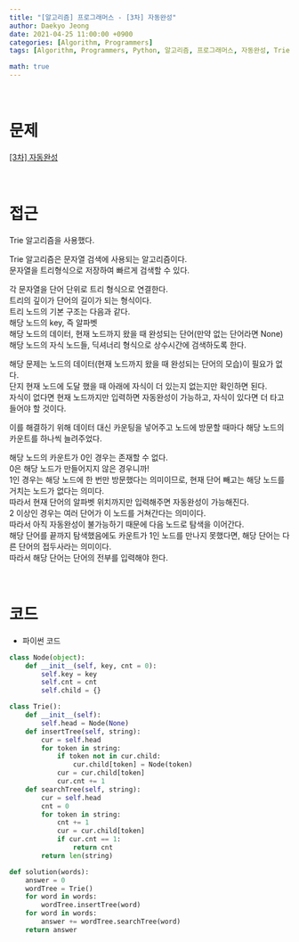 ```yaml
---
title: "[알고리즘] 프로그래머스 - [3차] 자동완성"
author: Daekyo Jeong
date: 2021-04-25 11:00:00 +0900
categories: [Algorithm, Programmers]
tags: [Algorithm, Programmers, Python, 알고리즘, 프로그래머스, 자동완성, Trie]

math: true
---
```


<br/>

# **문제**


[\[3차\] 자동완성](https://programmers.co.kr/learn/courses/30/lessons/17685)

<br/>

# **접근**  

Trie 알고리즘을 사용했다.  

Trie 알고리즘은 문자열 검색에 사용되는 알고리즘이다.  
문자열을 트리형식으로 저장하여 빠르게 검색할 수 있다.  

각 문자열을 단어 단위로 트리 형식으로 연결한다.  
트리의 깊이가 단어의 길이가 되는 형식이다.  
트리 노드의 기본 구조는 다음과 같다.  
해당 노드의 key, 즉 알파벳   
해당 노드의 데이터, 현재 노드까지 왔을 때 완성되는 단어(만약 없는 단어라면 None)  
해당 노드의 자식 노드들, 딕셔너리 형식으로 상수시간에 검색하도록 한다.  

해당 문제는 노드의 데이터(현재 노드까지 왔을 때 완성되는 단어의 모습)이 필요가 없다.  
단지 현재 노드에 도달 했을 때 아래에 자식이 더 있는지 없는지만 확인하면 된다.  
자식이 없다면 현재 노드까지만 입력하면 자동완성이 가능하고, 자식이 있다면 더 타고들어야 할 것이다.  

이를 해결하기 위해 데이터 대신 카운팅을 넣어주고 노드에 방문할 때마다 해당 노드의 카운트를 하나씩 늘려주었다.  

해당 노드의 카운트가 0인 경우는 존재할 수 없다.  
0은 해당 노드가 만들어지지 않은 경우니까!  
1인 경우는 해당 노드에 한 번만 방문했다는 의미이므로, 현재 단어 빼고는 해당 노드를 거치는 노드가 없다는 의미다.  
따라서 현재 단어의 알파벳 위치까지만 입력해주면 자동완성이 가능해진다.  
2 이상인 경우는 여러 단어가 이 노드를 거쳐간다는 의미이다.  
따라서 아직 자동완성이 불가능하기 때문에 다음 노드로 탐색을 이어간다.  
해당 단어를 끝까지 탐색했음에도 카운트가 1인 노드를 만나지 못했다면, 해당 단어는 다른 단어의 접두사라는 의미이다.   
따라서 해당 단어는 단어의 전부를 입력해야 한다.  



<br/>

# **코드**


- 파이썬 코드   

```py
class Node(object):
    def __init__(self, key, cnt = 0):
        self.key = key
        self.cnt = cnt
        self.child = {}

class Trie():
    def __init__(self):
        self.head = Node(None)
    def insertTree(self, string):
        cur = self.head
        for token in string:
            if token not in cur.child:
                cur.child[token] = Node(token)
            cur = cur.child[token]
            cur.cnt += 1
    def searchTree(self, string):
        cur = self.head
        cnt = 0
        for token in string:
            cnt += 1
            cur = cur.child[token]
            if cur.cnt == 1:
                return cnt
        return len(string)   

def solution(words):
    answer = 0
    wordTree = Trie()
    for word in words:
        wordTree.insertTree(word)
    for word in words:
        answer += wordTree.searchTree(word)
    return answer
```


<br/>
